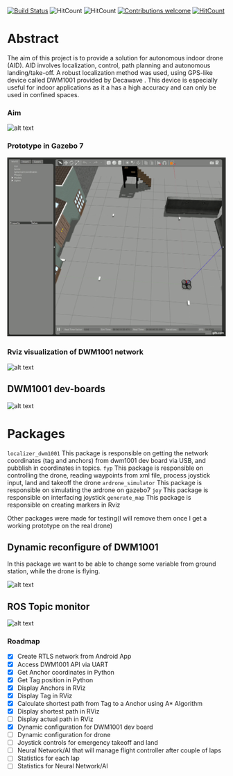 [![Build Status](http://90.211.148.158:8080/buildStatus/icon?job=testing)](http://94.2.115.49:8080/job/testing/)
![HitCount](https://img.shields.io/badge/ROS%20version-kinetic-blue.svg)
![HitCount](https://img.shields.io/badge/Supported%20OS-Ubuntu%2016.04-orange.svg)
[![Contributions welcome](https://img.shields.io/badge/contributions-welcome-brightgreen.svg?style=flat)](https://github.com/dwyl/esta/issues)
[![HitCount](http://hits.dwyl.io/20chix/https://github.com/20chix/FYP_Autonomus_Drone_DWM1001.svg)](http://hits.dwyl.io/20chix/https://github.com/20chix/FYP_Autonomus_Drone_DWM1001)

# Abstract 

The aim of this project is to provide a solution for autonomous indoor drone (AID). AID involves localization, control, path planning and autonomous landing/take-off. A robust localization method was used, using GPS-like device called DWM1001 provided by Decawave . This device is especially useful for indoor applications as it a has a high accuracy and can only be used in confined spaces.

### Aim

![alt text](https://github.com/20chix/FYP_Autonomus_Drone_DWM1001/blob/master/resources/FYP_Diagram.png?raw=true)


### Prototype in Gazebo 7

![](resources/AID_working_prototype.gif)

### Rviz visualization of DWM1001 network 

![alt text](https://github.com/20chix/FYP_Autonomus_Drone_DWM1001/blob/master/resources/DWMNetwor_with_description.png?raw=true)

## DWM1001 dev-boards

![alt text](https://github.com/20chix/FYP_Autonomus_Drone_DWM1001/blob/master/resources/decawave-dwm1001-dev-large.jpg?raw=true)

# Packages
`localizer_dwm1001` This package is responsible on getting the network coordinates (tag and anchors) from dwm1001 dev board via USB, and pubblish in coordinates in topics.
`fyp` This package is responsible on controlling the drone, reading waypoints from xml file, process joystick input, land and takeoff the drone
`ardrone_simulator` This package is responsible on simulating the ardrone on gazebo7
`joy` This package is responsible on interfacing joystick 
`generate_map` This package is responsible on creating markers in Rviz

Other packages were made for testing(I will remove them once I get a working prototype on the real drone)


## Dynamic reconfigure of DWM1001
In this package we want to be able to change some variable from ground station, while the drone is flying.

![alt text](https://github.com/20chix/FYP_Autonomus_Drone_DWM1001/blob/master/resources/dynamic_config.png?raw=true)



## ROS Topic monitor
![alt text](https://github.com/20chix/FYP_Autonomus_Drone_DWM1001/blob/master/resources/Screenshot%20from%202018-10-07%2014-02-37.png?raw=true)




### Roadmap
- [x] Create RTLS network from Android App
- [x] Access DWM1001 API via UART
- [x] Get Anchor coordinates in Python
- [x] Get Tag position in Python
- [x] Display Anchors in RViz
- [x] Display Tag in RViz
- [x] Calculate shortest path from Tag to a Anchor using A* Algorithm
- [x] Display shortest path in RViz
- [ ] Display actual path in RViz
- [x] Dynamic configuration for DWM1001 dev board
- [ ] Dynamic configuration for drone
- [ ] Joystick controls for emergency takeoff and land
- [ ] Neural Network/AI that will manage flight controller after couple of laps
- [ ] Statistics for each lap
- [ ] Statistics for Neural Network/AI
